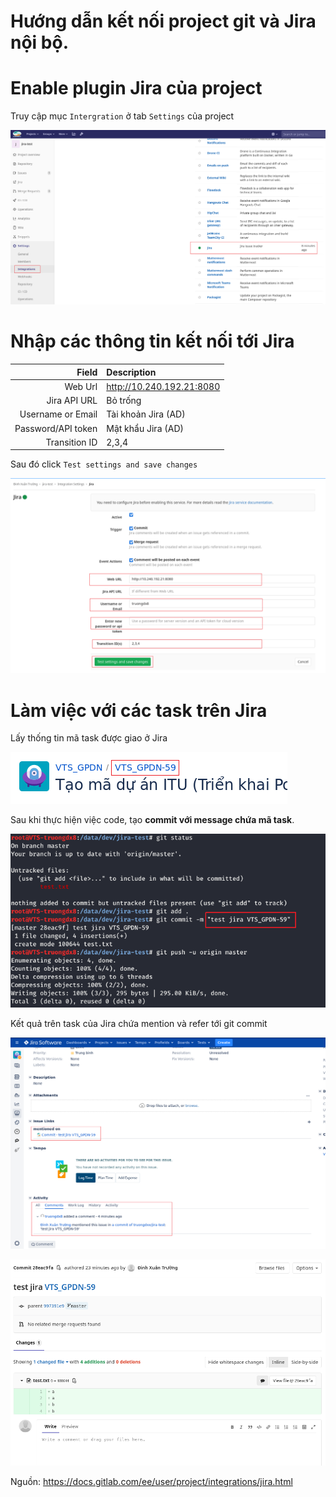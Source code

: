 # Hướng dẫn kết nối project git và Jira nội bộ.

# Enable plugin Jira của project

Truy cập mục `Intergration` ở tab `Settings` của project 

![jira-setting](./images/jira-1.png)

# Nhập các thông tin kết nối tới Jira

| Field | Description |
| -----:|:------------|
| Web Url | http://10.240.192.21:8080 |
| Jira API URL | Bỏ trống |
| Username or Email | Tài khoản Jira (AD) |
| Password/API token | Mật khẩu Jira (AD) |
| Transition ID | 2,3,4 |

Sau đó click `Test settings and save changes `

![jira-configuration](./images/jira-2.png)

# Làm việc với các task trên Jira

Lấy thống tin mã task được giao ở Jira 

![task-name](./images/jira-31.png)

Sau khi thực hiện việc code, tạo **commit với message chứa mã task**.

![commit-message](./images/jira-3.png)

Kết quả trên task của Jira chứa mention và refer tới git commit 

![jira-mention](./images/jira-4.png)

![git-commit](./images/jira-5.png)

Nguồn: https://docs.gitlab.com/ee/user/project/integrations/jira.html